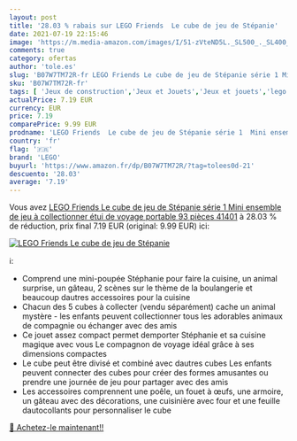 ```yaml
---
layout: post
title: '28.03 % rabais sur LEGO Friends  Le cube de jeu de Stépanie'
date: 2021-07-19 22:15:46
image: 'https://m.media-amazon.com/images/I/51-zVteND5L._SL500_._SL400_.jpg'
comments: true
category: ofertas
author: 'tole.es'
slug: 'B07W7TM72R-fr LEGO Friends Le cube de jeu de Stépanie série 1 Mini...'
sku: 'B07W7TM72R-fr'
tags: [ 'Jeux de construction','Jeux et Jouets','Jeux et jouets','lego', ]
actualPrice: 7.19 EUR
currency: EUR
price: 7.19
comparePrice: 9.99 EUR
prodname: 'LEGO Friends  Le cube de jeu de Stépanie série 1  Mini ensemble de jeu à collectionner  étui de voyage portable  93 pièces  41401'
country: 'fr'
flag: '🇫🇷'
brand: 'LEGO'
buyurl: 'https://www.amazon.fr/dp/B07W7TM72R/?tag=tolees0d-21'
descuento: '28.03'
average: '7.19'
---
```


Vous avez [LEGO Friends  Le cube de jeu de Stépanie série 1  Mini ensemble de jeu à collectionner  étui de voyage portable  93 pièces  41401](https://www.amazon.fr/dp/B07W7TM72R/?tag=tolees0d-21)  à  28.03 % de réduction, prix final  7.19 EUR (original: 9.99 EUR) ici:

[![LEGO Friends  Le cube de jeu de Stépanie](https://m.media-amazon.com/images/I/51-zVteND5L._SL500_._SL400_.jpg)](https://www.amazon.fr/dp/B07W7TM72R/?tag=tolees0d-21)

ℹ️:

- Comprend une mini-poupée Stéphanie pour faire la cuisine, un animal surprise, un gâteau, 2 scènes sur le thème de la boulangerie et beaucoup dautres accessoires pour la cuisine
- Chacun des 5 cubes à collecter (vendu séparément) cache un animal mystère - les enfants peuvent collectionner tous les adorables animaux de compagnie ou échanger avec des amis
- Ce jouet assez compact permet demporter Stéphanie et sa cuisine magique avec vous Le compagnon de voyage idéal grâce à ses dimensions compactes
- Le cube peut être divisé et combiné avec dautres cubes Les enfants peuvent connecter des cubes pour créer des formes amusantes ou prendre une journée de jeu pour partager avec des amis
- Les accessoires comprennent une poêle, un fouet à œufs, une armoire, un gâteau avec des décorations, une cuisinière avec four et une feuille dautocollants pour personnaliser le cube

[🛒 Achetez-le maintenant!!](https://www.amazon.fr/dp/B07W7TM72R/?tag=tolees0d-21)
